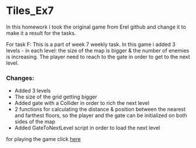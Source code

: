 # Tiles_Ex7
In this homework i took the original game from Erel github and change it to make it a result for the tasks.

For task F:
This is a part of week 7 weekly task.
In this game i added 3 levels - in each level: the size of the map is bigger & the number of enemies is increasing.
The player need to reach to the gate in order to get to the next level.
### Changes:
  * Added 3 levels
  * The size of the grid getting bigger
  * Added gate with a Collider in order to rich the next level
  * 2 functions for calculating the distance & position between the nearest and farthest floors, so the player and the gate can be initialized on both sides of the map
  * Added GateToNextLevel script in order to load the next level
 
  for playing the game click [here](https://almogre.itch.io/tiles-ex7) 
